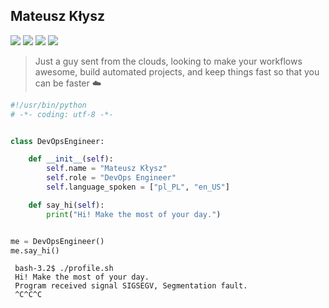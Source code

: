 ## Mateusz Kłysz

![](https://img.shields.io/badge/macOS-212121.svg?style=for-the-badge&logo=macOS&logoColor=white)
![](https://img.shields.io/badge/Kubernetes-212121.svg?style=for-the-badge&logo=Kubernetes&logoColor=blue)
![](https://img.shields.io/badge/Arch%20Linux-212121.svg?style=for-the-badge&logo=Arch-Linux&logoColor=cyan)
![](https://img.shields.io/badge/Neovim-212121.svg?style=for-the-badge&logo=Neovim&logoColor=green)

> Just a guy sent from the clouds, looking to make your workflows awesome, build automated projects, and keep things fast so that you can be faster ☁️

```python
#!/usr/bin/python
# -*- coding: utf-8 -*-


class DevOpsEngineer:

    def __init__(self):
        self.name = "Mateusz Kłysz"
        self.role = "DevOps Engineer"
        self.language_spoken = ["pl_PL", "en_US"]

    def say_hi(self):
        print("Hi! Make the most of your day.")


me = DevOpsEngineer()
me.say_hi()
```

```
 bash-3.2$ ./profile.sh
 Hi! Make the most of your day.
 Program received signal SIGSEGV, Segmentation fault.
 ^C^C^C
```
